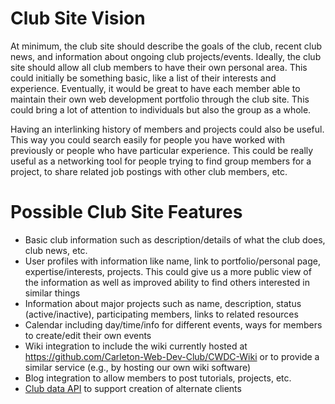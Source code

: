 # Club Site Vision
At minimum, the club site should describe the goals of the club, recent club news, and information about ongoing club projects/events. Ideally, the club site should allow all club members to have their own personal area. This could initially be something basic, like a list of their interests and experience. Eventually, it would be great to have each member able to maintain their own web development portfolio through the club site. This could bring a lot of attention to individuals but also the group as a whole. 

Having an interlinking history of members and projects could also be useful. This way you could search easily for people you have worked with previously or people who have particular experience. This could be really useful as a networking tool for people trying to find group members for a project, to share related job postings with other club members, etc.

# Possible Club Site Features
- Basic club information such as description/details of what the club does, club news, etc.
- User profiles with information like name, link to portfolio/personal page, expertise/interests, projects. This could give us a more public view of the information as well as improved ability to find others interested in similar things
- Information about major projects such as name, description, status (active/inactive), participating members, links to related resources
- Calendar including day/time/info for different events, ways for members to create/edit their own events
- Wiki integration to include the wiki currently hosted at https://github.com/Carleton-Web-Dev-Club/CWDC-Wiki or to provide a similar service (e.g., by hosting our own wiki software)
- Blog integration to allow members to post tutorials, projects, etc.
- [Club data API](./api/discussion.adoc) to support creation of alternate clients
